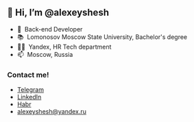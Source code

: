 ## 👋 Hi, I’m @alexeyshesh
- 👀&nbsp; Back-end Developer
- 📚&nbsp; Lomonosov Moscow State University, Bachelor's degree
- 👨‍💻&nbsp; Yandex, HR Tech department
- 📫&nbsp; Moscow, Russia

### Contact me!
- [Telegram](https://t.me/alexeyshesh)
- [LinkedIn](https://www.linkedin.com/in/alexeyshesh/)
- [Habr](https://habr.com/users/alexeyshesh/)
- [alexeyshesh@yandex.ru](mailto:alexeyshesh@yandex.ru)
